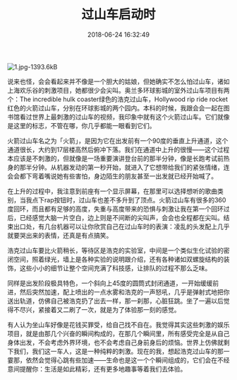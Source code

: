 ﻿---
title: 过山车启动时
date: 2018-06-24 16:32:49
tags: 
- 美国
- 奥兰多
- 环球影城
categories: 
- 旅行

---
![1.jpg-1393.6kB][2]

说来也怪，会会看起来并不像是一个胆大的姑娘，但她确实不怎么怕过山车，诸如上海欢乐谷的刺激项目，她都很少会尖叫。奥兰多环球影城的室外过山车项目有两个：The incredible hulk coaster绿色的浩克过山车，Hollywood rip ride rocket红色的火箭过山车，分别在环球影城的两个园内。本科的时候，我跟会会一起在图书馆看过世界上最刺激的过山车的视频，我印象中就有这个火箭过山车。它们就像是这里的标志，不管在哪，你几乎都能一眼看到它们。

火箭过山车名之为「火箭」，是因为它在出发前有一个90度的垂直上升通道，这个通道很长，大约到17层楼高然后俯冲下落。我们在通道中上升的很慢——这个过程本应该是不刺激的，但就像是一场重要演讲登台前的那半分钟，像是长跑考试前热身的那半分钟。从机器发动的第一秒开始，就进入了它想带给我们的紧张情绪，连会会都下弯着嘴说她有些害怕，身边陌生的朋友甚至一出发就已经开始喊了。

在上升的过程中，我注意到前座有一个显示屏幕，在那里可以选择想听的歌曲类别，当我点下rap按钮时，过山车也差不多升到了顶点。火箭过山车有很多的360度回环，而且都有足够的高度，失重与高度带来的恐惧与刺激让我在第一个回环过后，已经感觉大脑一片空白，边上则是不间断的尖叫声，会会也全程都在尖叫。结束出口处，有几台机器可以让你欣赏自己在过山车时的表演：凌乱的头发配上几乎就要哭出来的表情，还真是有点搞笑。

浩克过山车要比火箭稍长，等待区是浩克的实验室，中间是一个类似生化试验的密闭空间，照着绿光，墙上是各种实验的说明跟介绍，还有各种诸如双螺旋结构的装饰，这些小小的细节让整个空间充满了科技感，让排队的过程不那么乏味。

同样是出发阶段极具特色，一个斜向上45度的圆筒式封闭通道，一开始缓缓前进，然后突然加速，配上喷出的一点水雾和浩克的一声怒吼，几乎是弹射式地把你送出轨道，仿佛自己被浩克扔了出去一样，那一刹那，心脏狂跳。坐了一遍以后觉得不尽兴，紧接着又二刷了一次，就是为了体验那一刻的感觉。 

有人认为坐山车好像是花钱买罪受，给自己找不自在。我觉得其实这些刺激的娱乐项目，就是由那几个兴奋的瞬间构成的，在那几个瞬间里，所有感受完全是从自己身体出发，不会考虑外界环境，也不会考虑自己身前身后的烦恼。世界上仿佛就剩下我们，我们这一车人，这是一种纯粹的刺激。现在的我，想起浩克过山车的那一霎那，依然会觉得心跳有些加速——生命也是这一个个瞬间组成的，它们会在不经意间提醒你：生活是如此精彩，还有更多地趣事等着我们去体验。 


  [2]: http://static.zybuluo.com/jiangshuo1016/ragec0i3zak54eo1eedckdxp/1.jpg